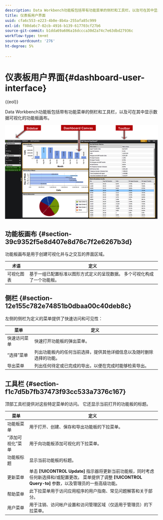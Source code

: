 ```yaml
---
description: Data Workbench功能板包括带有功能菜单的侧栏和工具栏，以及可在其中显示数据可视化的功能板画布。
title: 仪表板用户界面
uuid: cfa6c553-e223-4b0e-8b4a-255afa85c999
exl-id: f80da6c7-02cb-4916-b139-617703cf27b6
source-git-commit: b1dda69a606a16dccca30d2a74c7e63dbd27936c
workflow-type: tm+mt
source-wordcount: '276'
ht-degree: 5%

---
```


# 仪表板用户界面{#dashboard-user-interface}

{{eol}}

Data Workbench功能板包括带有功能菜单的侧栏和工具栏，以及可在其中显示数据可视化的功能板画布。

![](assets/dashboard_ui.png)

## 功能板画布 {#section-39c9352f5e8d407e8d76c7f2e6267b3d}

功能板画布是用于创建可视化并与之交互的界面区域。

| 术语 | 定义 |
|---|---|
| 可视化图表 | 基于一组已配置标准以图形方式定义的呈现数据。 多个可视化构成了一个功能板。 |

## 侧栏 {#section-12e155c782e74851b0dbaa00c40deb8c}

左侧的侧栏为定义的菜单提供了快速访问和可见性：

| 菜单 | 定义 |
|---|---|
| 快速访问菜单 | 快速打开功能板的弹出菜单。 |
| “选择”菜单 | 列出功能板内的任何当前选择，提供其他详细信息以及随时删除选择的功能。 |
| 导出菜单 | 列出任何待定或已完成的导出，以便在完成时能够检索导出。 |

## 工具栏 {#section-f1c7d5b7fb37473f93cc533a7376c167}

顶部工具栏提供对这些特定菜单的访问。 它还显示当前打开的功能板的标题。

| 菜单 | 定义 |
|---|---|
| 功能板菜单 | 用于打开、创建、保存和导出功能板的下拉菜单。 |
| “添加可视化”菜单 | 用于向功能板添加可视化的下拉菜单。 |
| 功能板标题 | 显示当前功能板的标题。 |
| 更新菜单 | 单击 **[!UICONTROL Update]** 指示器将更新当前功能板，同时考虑任何新选择和/或配置更改。 菜单提供了调整 **[!UICONTROL Query-to]** 参数，以及管理员的一些高级功能。 |
| 帮助菜单 | 此下拉菜单用于访问应用程序的用户指南、常见问题解答和关于部分。 |
| 用户菜单 | 用于注销、访问帐户设置和访问管理区域（仅适用于管理员）的下拉菜单。 |
